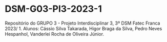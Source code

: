 # DSM-G03-PI3-2023-1
Repositório do GRUPO 3 - Projeto Interdisciplinar 3, 3º DSM Fatec Franca 2023/ 1. Alunos: Cássio Silva Takarada, Higor Braga da Silva, Pedro Neves Hespanhol, Vanderlei Rocha de Oliveira Júnior.
